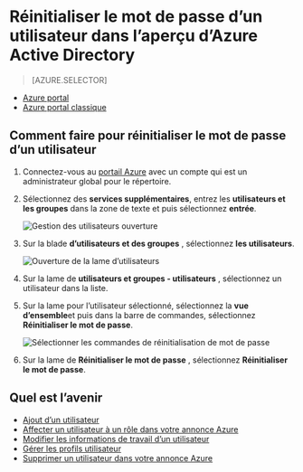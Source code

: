 <properties
    pageTitle="Réinitialiser le mot de passe d’un utilisateur dans l’aperçu d’Azure Active Directory | Microsoft Azure"
    description="Explique comment faire pour réinitialiser le mot de passe d’un utilisateur dans Active Directory de Azure"
    services="active-directory"
    documentationCenter=""
    authors="curtand"
    manager="femila"
    editor=""/>

<tags
    ms.service="active-directory"
    ms.workload="identity"
    ms.tgt_pltfrm="na"
    ms.devlang="na"
    ms.topic="article"
    ms.date="10/13/2016"
    ms.author="curtand"/>

# <a name="reset-the-password-for-a-user-in-azure-active-directory-preview"></a>Réinitialiser le mot de passe d’un utilisateur dans l’aperçu d’Azure Active Directory

> [AZURE.SELECTOR]
- [Azure portal](active-directory-users-reset-password-azure-portal.md)
- [Azure portal classique](active-directory-create-users-reset-password.md)


## <a name="how-to-reset-the-password-for-a-user"></a>Comment faire pour réinitialiser le mot de passe d’un utilisateur

1.  Connectez-vous au [portail Azure](https://portal.azure.com) avec un compte qui est un administrateur global pour le répertoire.

2.  Sélectionnez des **services supplémentaires**, entrez les **utilisateurs et les groupes** dans la zone de texte et puis sélectionnez **entrée**.

    ![Gestion des utilisateurs ouverture](./media/active-directory-users-reset-password-azure-portal/create-users-user-management.png)

3.  Sur la blade **d’utilisateurs et des groupes** , sélectionnez **les utilisateurs**.

    ![Ouverture de la lame d’utilisateurs](./media/active-directory-users-reset-password-azure-portal/create-users-open-users-blade.png)

4. Sur la lame de **utilisateurs et groupes - utilisateurs** , sélectionnez un utilisateur dans la liste.

5. Sur la lame pour l’utilisateur sélectionné, sélectionnez la **vue d’ensemble**et puis dans la barre de commandes, sélectionnez **Réinitialiser le mot de passe**.

    ![Sélectionner les commandes de réinitialisation de mot de passe](./media/active-directory-users-reset-password-azure-portal/create-users-reset-password-command.png)

6. Sur la lame de **Réinitialiser le mot de passe** , sélectionnez **Réinitialiser le mot de passe**.

## <a name="whats-next"></a>Quel est l’avenir

- [Ajout d’un utilisateur](active-directory-users-create-azure-portal.md)
- [Affecter un utilisateur à un rôle dans votre annonce Azure](active-directory-users-assign-role-azure-portal.md)
- [Modifier les informations de travail d’un utilisateur](active-directory-users-work-info-azure-portal.md)
- [Gérer les profils utilisateur](active-directory-users-profile-azure-portal.md)
- [Supprimer un utilisateur dans votre annonce Azure](active-directory-users-delete-user-azure-portal.md)
